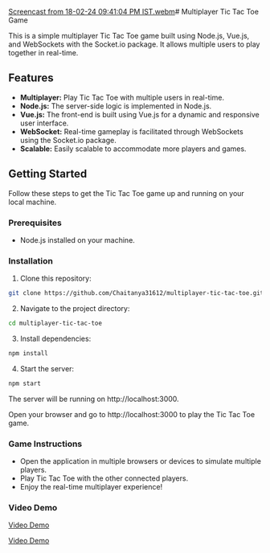 [Screencast from 18-02-24 09:41:04 PM IST.webm](https://github.com/Chaitanya31612/multiplayer-tic-tac-toe/assets/54992097/acc71078-1507-4372-9cb2-2cde276ee2d0)# Multiplayer Tic Tac Toe Game

This is a simple multiplayer Tic Tac Toe game built using Node.js, Vue.js, and WebSockets with the Socket.io package. It allows multiple users to play together in real-time.

## Features

- **Multiplayer:** Play Tic Tac Toe with multiple users in real-time.
- **Node.js:** The server-side logic is implemented in Node.js.
- **Vue.js:** The front-end is built using Vue.js for a dynamic and responsive user interface.
- **WebSocket:** Real-time gameplay is facilitated through WebSockets using the Socket.io package.
- **Scalable:** Easily scalable to accommodate more players and games.

## Getting Started

Follow these steps to get the Tic Tac Toe game up and running on your local machine.

### Prerequisites

- Node.js installed on your machine.

### Installation

1. Clone this repository:

```bash
git clone https://github.com/Chaitanya31612/multiplayer-tic-tac-toe.git
```

2. Navigate to the project directory:

  ```bash
  cd multiplayer-tic-tac-toe
  ```
3. Install dependencies:

```bash
npm install
```

4. Start the server:

  ```bash
npm start
```

The server will be running on http://localhost:3000.

Open your browser and go to http://localhost:3000 to play the Tic Tac Toe game.

### Game Instructions

- Open the application in multiple browsers or devices to simulate multiple players.
- Play Tic Tac Toe with the other connected players.
- Enjoy the real-time multiplayer experience!

### Video Demo

[Video Demo](https://github.com/Chaitanya31612/multiplayer-tic-tac-toe/assets/54992097/e0ec2261-582b-44f0-8ec4-441a7933e6a4)


[Video Demo](https://github.com/Chaitanya31612/multiplayer-tic-tac-toe/assets/54992097/627cff21-39ba-4d53-ad78-21143816f96b)

